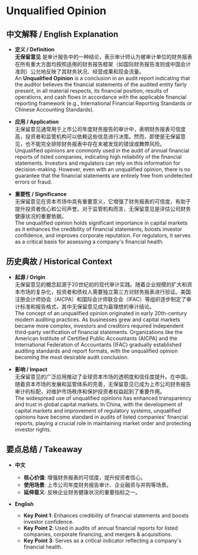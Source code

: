 # Unqualified Opinion

## 中文解释 / English Explanation

* **定义 / Definition**  
  **无保留意见** 是审计报告中的一种结论，表示审计师认为被审计单位的财务报表在所有重大方面均按照适用的财务报告框架（如国际财务报告准则或中国会计准则）公允地反映了其财务状况、经营成果和现金流量。  
  An **Unqualified Opinion** is a conclusion in an audit report indicating that the auditor believes the financial statements of the audited entity fairly present, in all material respects, its financial position, results of operations, and cash flows in accordance with the applicable financial reporting framework (e.g., International Financial Reporting Standards or Chinese Accounting Standards).

* **应用 / Application**  
  无保留意见通常用于上市公司年度财务报告的审计中，表明财务报表可信度高，投资者和监管机构可以依赖这些信息进行决策。然而，即使是无保留意见，也不能完全排除财务报表中存在未被发现的错误或舞弊风险。  
  Unqualified opinions are commonly used in the audit of annual financial reports of listed companies, indicating high reliability of the financial statements. Investors and regulators can rely on this information for decision-making. However, even with an unqualified opinion, there is no guarantee that the financial statements are entirely free from undetected errors or fraud.

* **重要性 / Significance**  
  无保留意见在资本市场中具有重要意义，它增强了财务报表的可信度，有助于提升投资者信心和公司声誉。对于监管机构而言，无保留意见是评估公司财务健康状况的重要依据。  
  The unqualified opinion holds significant importance in capital markets as it enhances the credibility of financial statements, boosts investor confidence, and improves corporate reputation. For regulators, it serves as a critical basis for assessing a company's financial health.

## 历史典故 / Historical Context

* **起源 / Origin**  
  无保留意见的概念起源于20世纪初的现代审计实践。随着企业规模的扩大和资本市场的复杂化，投资者和债权人需要独立第三方对财务报表进行验证。美国注册会计师协会（AICPA）和国际会计师联合会（IFAC）等组织逐步制定了审计标准和报告格式，其中无保留意见成为最理想的审计结论。  
  The concept of an unqualified opinion originated in early 20th-century modern auditing practices. As businesses grew and capital markets became more complex, investors and creditors required independent third-party verification of financial statements. Organizations like the American Institute of Certified Public Accountants (AICPA) and the International Federation of Accountants (IFAC) gradually established auditing standards and report formats, with the unqualified opinion becoming the most desirable audit conclusion.

* **影响 / Impact**  
  无保留意见的广泛应用推动了全球资本市场的透明度和信任度提升。在中国，随着资本市场的发展和监管体系的完善，无保留意见已成为上市公司财务报告审计的标配，对维护市场秩序和保护投资者权益起到了重要作用。  
  The widespread use of unqualified opinions has enhanced transparency and trust in global capital markets. In China, with the development of capital markets and improvement of regulatory systems, unqualified opinions have become standard in audits of listed companies' financial reports, playing a crucial role in maintaining market order and protecting investor rights.

## 要点总结 / Takeaway

* **中文**  
  - **核心价值**: 增强财务报表的可信度，提升投资者信心。  
  - **使用场景**: 上市公司年度财务报告审计、企业融资与并购等场景。  
  - **延伸意义**: 反映企业财务健康状况的重要指标之一。

* **English**  
  - **Key Point 1**: Enhances credibility of financial statements and boosts investor confidence.  
  - **Key Point 2**: Used in audits of annual financial reports for listed companies, corporate financing, and mergers & acquisitions.  
  - **Key Point 3**: Serves as a critical indicator reflecting a company's financial health.